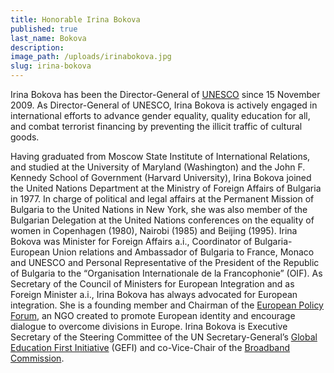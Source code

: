 ```yaml
---
title: Honorable Irina Bokova
published: true
last_name: Bokova
description:
image_path: /uploads/irinabokova.jpg
slug: irina-bokova
---
```



Irina Bokova has been the Director-General of [UNESCO](http://en.unesco.org/) since 15 November 2009. As Director-General of UNESCO, Irina Bokova is actively engaged in international efforts to advance gender equality, quality education for all, and combat terrorist financing by preventing the illicit traffic of cultural goods.

Having graduated from Moscow State Institute of International Relations, and studied at the University of Maryland (Washington) and the John F. Kennedy School of Government (Harvard University), Irina Bokova joined the United Nations Department at the Ministry of Foreign Affairs of Bulgaria in 1977. In charge of political and legal affairs at the Permanent Mission of Bulgaria to the United Nations in New York, she was also member of the Bulgarian Delegation at the United Nations conferences on the equality of women in Copenhagen (1980), Nairobi (1985) and Beijing (1995). Irina Bokova was Minister for Foreign Affairs a.i., Coordinator of Bulgaria-European Union relations and Ambassador of Bulgaria to France, Monaco and UNESCO and Personal Representative of the President of the Republic of Bulgaria to the “Organisation Internationale de la Francophonie” (OIF). As Secretary of the Council of Ministers for European Integration and as Foreign Minister a.i., Irina Bokova has always advocated for European integration. She is a founding member and Chairman of the [European Policy Forum](http://www.epfltd.org/), an NGO created to promote European identity and encourage dialogue to overcome divisions in Europe. Irina Bokova is Executive Secretary of the Steering Committee of the UN Secretary-General’s [Global Education First Initiative](http://www.unesco.org/new/en/gefi/home/) (GEFI) and co-Vice-Chair of the [Broadband Commission](http://www.broadbandcommission.org/Pages/default.aspx).